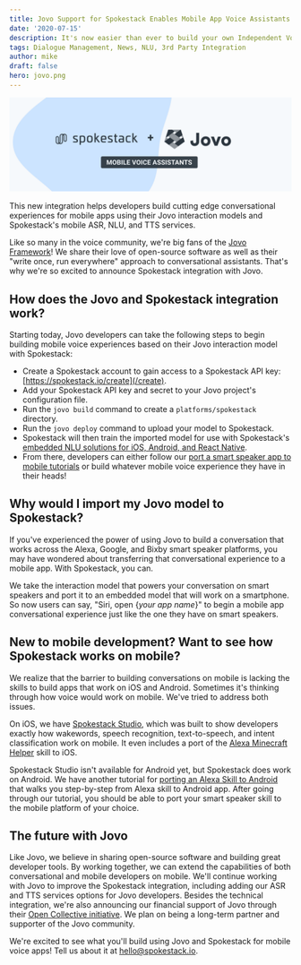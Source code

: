 ```yaml
---
title: Jovo Support for Spokestack Enables Mobile App Voice Assistants
date: '2020-07-15'
description: It's now easier than ever to build your own Independent Voice Assistant. This new integration helps developers build cutting edge conversational experiences in mobile apps.
tags: Dialogue Management, News, NLU, 3rd Party Integration
author: mike
draft: false
hero: jovo.png
---
```


![Spokestack and Jovo Collaboration](./jovo.png)

This new integration helps developers build cutting edge conversational experiences for mobile apps using their Jovo interaction models and Spokestack's mobile ASR, NLU, and TTS services.

Like so many in the voice community, we're big fans of the [Jovo Framework](https://www.jovo.tech)! We share their love of open-source software as well as their "write once, run everywhere" approach to conversational assistants. That's why we're so excited to announce Spokestack integration with Jovo.

## How does the Jovo and Spokestack integration work?

Starting today, Jovo developers can take the following steps to begin building mobile voice experiences based on their Jovo interaction model with Spokestack:

- Create a Spokestack account to gain access to a Spokestack API key: [https://spokestack.io/create](/create).
- Add your Spokestack API key and secret to your Jovo project's configuration file.
- Run the `jovo build` command to create a `platforms/spokestack` directory.
- Run the `jovo deploy` command to upload your model to Spokestack.
- Spokestack will then train the imported model for use with Spokestack's [embedded NLU solutions for iOS, Android, and React Native](/docs).
- From there, developers can either follow our [port a smart speaker app to mobile tutorials](/tutorials) or build whatever mobile voice experience they have in their heads!

## Why would I import my Jovo model to Spokestack?

If you've experienced the power of using Jovo to build a conversation that works across the Alexa, Google, and Bixby smart speaker platforms, you may have wondered about transferring that conversational experience to a mobile app. With Spokestack, you can.

We take the interaction model that powers your conversation on smart speakers and port it to an embedded model that will work on a smartphone. So now users can say, "Siri, open {_your app name_}" to begin a mobile app conversational experience just like the one they have on smart speakers.

## New to mobile development? Want to see how Spokestack works on mobile?

We realize that the barrier to building conversations on mobile is lacking the skills to build apps that work on iOS and Android. Sometimes it's thinking through how voice would work on mobile. We've tried to address both issues.

On iOS, we have [Spokestack Studio](https://apps.apple.com/us/app/spokestack-studio/id1508393980), which was built to show developers exactly how wakewords, speech recognition, text-to-speech, and intent classification work on mobile. It even includes a port of the [Alexa Minecraft Helper](/blog/porting-the-alexa-minecraft-skill-to-ios-using-spokestack) skill to iOS.

Spokestack Studio isn't available for Android yet, but Spokestack does work on Android. We have another tutorial for [porting an Alexa Skill to Android](/blog/porting-the-alexa-minecraft-skill-to-android-using-spokestack) that walks you step-by-step from Alexa skill to Android app. After going through our tutorial, you should be able to port your smart speaker skill to the mobile platform of your choice.

## The future with Jovo

Like Jovo, we believe in sharing open-source software and building great developer tools. By working together, we can extend the capabilities of both conversational and mobile developers on mobile. We'll continue working with Jovo to improve the Spokestack integration, including adding our ASR and TTS services options for Jovo developers. Besides the technical integration, we're also announcing our financial support of Jovo through their [Open Collective initiative](https://opencollective.com/jovo-framework). We plan on being a long-term partner and supporter of the Jovo community.

We're excited to see what you'll build using Jovo and Spokestack for mobile voice apps! Tell us about it at [hello@spokestack.io](mailto:hello@spokestack.io).
